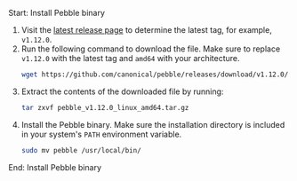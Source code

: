 Start: Install Pebble binary

1. Visit the [latest release page](https://github.com/canonical/pebble/releases/latest) to determine the latest tag, for example, `v1.12.0`.
2. Run the following command to download the file. Make sure to replace `v1.12.0` with the latest tag and `amd64` with your architecture.
    ```bash
    wget https://github.com/canonical/pebble/releases/download/v1.12.0/pebble_v1.12.0_linux_amd64.tar.gz
    ```
3. Extract the contents of the downloaded file by running:
    ```bash
    tar zxvf pebble_v1.12.0_linux_amd64.tar.gz
    ```
4. Install the Pebble binary. Make sure the installation directory is included in your system's `PATH` environment variable.
    ```bash
    sudo mv pebble /usr/local/bin/
    ```

End: Install Pebble binary
